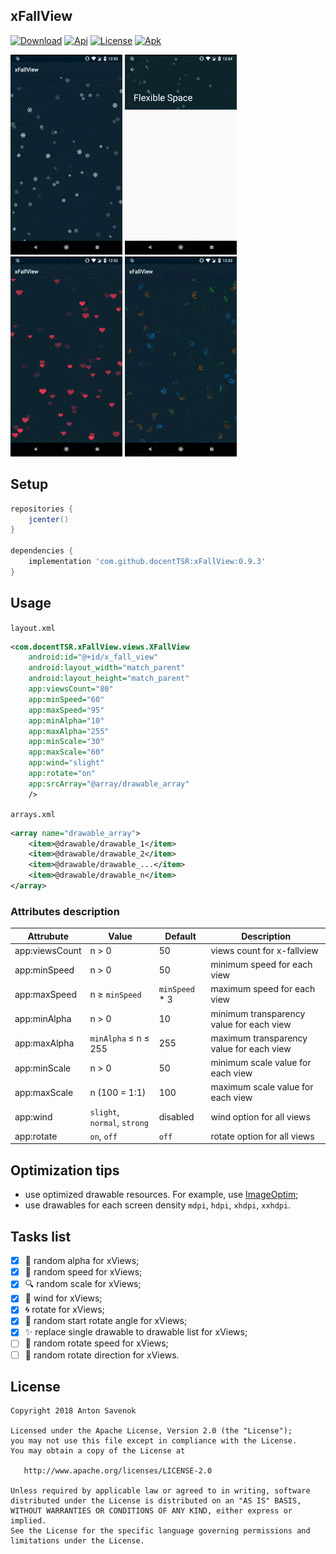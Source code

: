 xFallView
---------

[![Download](https://api.bintray.com/packages/docenttsr/views/xFallView/images/download.svg)](https://bintray.com/docenttsr/views/xFallView/_latestVersion)
[![Api](https://img.shields.io/badge/API-14+-blue.svg)](https://github.com/docentTSR/xFallView)
[![License](https://img.shields.io/badge/License-Apache--2.0-blue.svg)](https://www.apache.org/licenses/LICENSE-2.0)
[![Apk](https://img.shields.io/badge/APK-Download-green.svg)](https://github.com/docentTSR/xFallView/blob/master/custom_res/xFallView.apk)

![snowfall](/custom_res/snowfall.gif) ![flexible-toolbar](/custom_res/flexible-toolbar.gif) ![heartfall](/custom_res/heartfall.gif) ![currencyfall](/custom_res/currencyfall.gif)

Setup
-----
```groovy
repositories {
    jcenter()
}
   
dependencies {
    implementation 'com.github.docentTSR:xFallView:0.9.3'
}
```

Usage
-----
`layout.xml`
```xml
<com.docentTSR.xFallView.views.XFallView
    android:id="@+id/x_fall_view"
    android:layout_width="match_parent"
    android:layout_height="match_parent"
    app:viewsCount="80"
    app:minSpeed="60"
    app:maxSpeed="95"
    app:minAlpha="10"
    app:maxAlpha="255"
    app:minScale="30"
    app:maxScale="60"
    app:wind="slight"
    app:rotate="on"
    app:srcArray="@array/drawable_array"
    />
```
`arrays.xml`
```xml
<array name="drawable_array">
    <item>@drawable/drawable_1</item>
    <item>@drawable/drawable_2</item>
    <item>@drawable/drawable_...</item>
    <item>@drawable/drawable_n</item>
</array>
```

### Attributes description
Attrubute | Value | Default | Description
--- | --- | --- | ---
app:viewsCount | n > 0 | 50 | views count for x-fallview
app:minSpeed | n > 0 | 50 | minimum speed for each view
app:maxSpeed | n ≥ `minSpeed` | `minSpeed` * 3 | maximum speed for each view
app:minAlpha | n > 0 | 10 | minimum transparency value for each view
app:maxAlpha | `minAlpha` ≤ n ≤ 255 | 255 | maximum transparency value for each view
app:minScale | n > 0 | 50 | minimum scale value for each view
app:maxScale | n (100 = 1:1) | 100 | maximum scale value for each view
app:wind | `slight`, `normal`, `strong` | disabled | wind option for all views
app:rotate | `on`, `off` | `off` | rotate option for all views

Optimization tips
-----------------
* use optimized drawable resources. For example, use [ImageOptim](https://imageoptim.com/mac);
* use drawables for each screen density `mdpi`, `hdpi`, `xhdpi`, `xxhdpi`. 

Tasks list
----------
- [x] :eyes: random alpha for xViews;
- [x] :rocket: random speed for xViews;
- [x] :mag: random scale for xViews;
- [x] :dash: wind for xViews;
- [x] :cyclone: rotate for xViews;
- [x] :triangular_ruler: random start rotate angle for xViews;
- [x] :sparkles: replace single drawable to drawable list for xViews;
- [ ] :bicyclist: random rotate speed for xViews;
- [ ] :arrows_counterclockwise: random rotate direction for xViews.

License
-------

	Copyright 2018 Anton Savenok

	Licensed under the Apache License, Version 2.0 (the "License");
	you may not use this file except in compliance with the License.
	You may obtain a copy of the License at

	   http://www.apache.org/licenses/LICENSE-2.0

	Unless required by applicable law or agreed to in writing, software
	distributed under the License is distributed on an "AS IS" BASIS,
	WITHOUT WARRANTIES OR CONDITIONS OF ANY KIND, either express or implied.
	See the License for the specific language governing permissions and
	limitations under the License.
